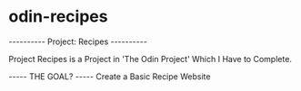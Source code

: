 # odin-recipes

---------- Project: Recipes ----------

Project Recipes is a Project in 'The Odin Project' Which I Have to Complete.

----- THE GOAL? -----
Create a Basic Recipe Website